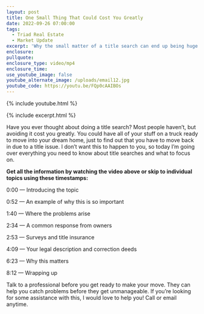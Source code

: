 ```yaml
---
layout: post
title: One Small Thing That Could Cost You Greatly
date: 2022-09-26 07:00:00
tags:
  - Triad Real Estate
  - Market Update
excerpt: 'Why the small matter of a title search can end up being huge. '
enclosure:
pullquote:
enclosure_type: video/mp4
enclosure_time:
use_youtube_image: false
youtube_alternate_image: /uploads/email12.jpg
youtube_code: https://youtu.be/FQp0cAAIBOs
---
```

{% include youtube.html %}

{% include excerpt.html %}

Have you ever thought about doing a title search? Most people haven’t, but avoiding it cost you greatly. You could have all of your stuff on a truck ready to move into your dream home, just to find out that you have to move back in due to a title issue. I don’t want this to happen to you, so today I’m going over everything you need to know about title searches and what to focus on.&nbsp;

**Get all the information by watching the video above or skip to individual topics using these timestamps:&nbsp;**

0:00 — Introducing the topic&nbsp;

0:52 — An example of why this is so important&nbsp;

1:40 — Where the problems arise&nbsp;

2:34 — A common response from owners&nbsp;

2:53 — Surveys and title insurance&nbsp;

4:09 — Your legal description and correction deeds&nbsp;

6:23 — Why this matters&nbsp;

8:12 — Wrapping up&nbsp;

Talk to a professional before you get ready to make your move. They can help you catch problems before they get unmanageable. If you’re looking for some assistance with this, I would love to help you\! Call or email anytime.&nbsp;